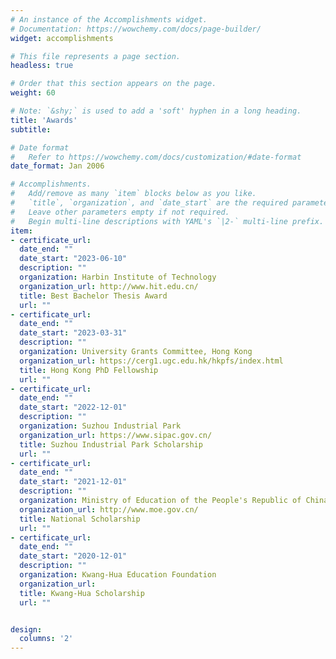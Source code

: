 ```yaml
---
# An instance of the Accomplishments widget.
# Documentation: https://wowchemy.com/docs/page-builder/
widget: accomplishments

# This file represents a page section.
headless: true

# Order that this section appears on the page.
weight: 60

# Note: `&shy;` is used to add a 'soft' hyphen in a long heading.
title: 'Awards'
subtitle:

# Date format
#   Refer to https://wowchemy.com/docs/customization/#date-format
date_format: Jan 2006

# Accomplishments.
#   Add/remove as many `item` blocks below as you like.
#   `title`, `organization`, and `date_start` are the required parameters.
#   Leave other parameters empty if not required.
#   Begin multi-line descriptions with YAML's `|2-` multi-line prefix.
item:
- certificate_url:
  date_end: ""
  date_start: "2023-06-10"
  description: ""
  organization: Harbin Institute of Technology
  organization_url: http://www.hit.edu.cn/
  title: Best Bachelor Thesis Award
  url: ""
- certificate_url:
  date_end: ""
  date_start: "2023-03-31"
  description: ""
  organization: University Grants Committee, Hong Kong
  organization_url: https://cerg1.ugc.edu.hk/hkpfs/index.html
  title: Hong Kong PhD Fellowship
  url: ""
- certificate_url:
  date_end: ""
  date_start: "2022-12-01"
  description: ""
  organization: Suzhou Industrial Park
  organization_url: https://www.sipac.gov.cn/
  title: Suzhou Industrial Park Scholarship
  url: ""
- certificate_url:
  date_end: ""
  date_start: "2021-12-01"
  description: ""
  organization: Ministry of Education of the People's Republic of China
  organization_url: http://www.moe.gov.cn/
  title: National Scholarship
  url: ""
- certificate_url:
  date_end: ""
  date_start: "2020-12-01"
  description: ""
  organization: Kwang-Hua Education Foundation
  organization_url: 
  title: Kwang-Hua Scholarship
  url: ""


design:
  columns: '2' 
---
```


